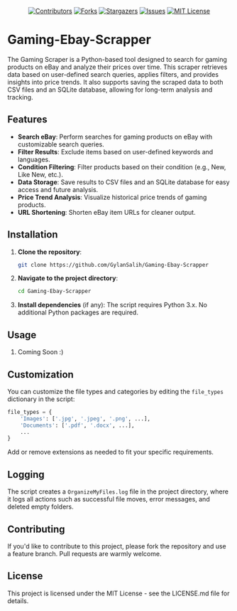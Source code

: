 <a id="readme-top"></a>

<div align="center">

[![Contributors][contributors-shield]][contributors-url]
[![Forks][forks-shield]][forks-url]
[![Stargazers][stars-shield]][stars-url]
[![Issues][issues-shield]][issues-url]
[![MIT License][license-shield]][license-url]

</div>

<!-- Badges Shields -->
[contributors-shield]: https://custom-icon-badges.demolab.com/github/contributors/GylanSalih/OrganizeMyFiles?color=FF0000&logo=group&label=Contributors&logoColor=white&style=for-the-badge&labelColor=000000
[forks-shield]: https://custom-icon-badges.demolab.com/github/forks/GylanSalih/OrganizeMyFiles?color=FF0000&logo=repo-forked&label=Forks&logoColor=white&style=for-the-badge&labelColor=000000
[stars-shield]: https://custom-icon-badges.demolab.com/github/stars/GylanSalih/OrganizeMyFiles?color=FF0000&label=Stars&style=for-the-badge&logo=star&logoColor=white&labelColor=000000
[issues-shield]: https://custom-icon-badges.demolab.com/github/issues/GylanSalih/OrganizeMyFiles?color=FF0000&logo=issue-opened&label=Issues&logoColor=white&labelColor=000000&style=for-the-badge&
[license-shield]: https://custom-icon-badges.demolab.com/github/license/GylanSalih/OrganizeMyFiles?color=FF0000&logo=law&label=License&logoColor=white&style=for-the-badge&labelColor=000000

<!-- Badges Links -->
[contributors-url]: https://github.com/GylanSalih/OrganizeMyFiles/graphs/contributors
[forks-url]: https://github.com/GylanSalih/OrganizeMyFiles/network/members
[stars-url]: https://github.com/GylanSalih/OrganizeMyFiles/stargazers
[issues-url]: https://github.com/GylanSalih/OrganizeMyFiles/issues
[license-url]: https://github.com/GylanSalih/OrganizeMyFiles/blob/main/LICENSE

# Gaming-Ebay-Scrapper

The Gaming Scraper is a Python-based tool designed to search for gaming products on eBay and analyze their prices over time. This scraper retrieves data based on user-defined search queries, applies filters, and provides insights into price trends. It also supports saving the scraped data to both CSV files and an SQLite database, allowing for long-term analysis and tracking.

## Features

- **Search eBay**: Perform searches for gaming products on eBay with customizable search queries.
- **Filter Results**: Exclude items based on user-defined keywords and languages.
- **Condition Filtering**: Filter products based on their condition (e.g., New, Like New, etc.).
- **Data Storage**: Save results to CSV files and an SQLite database for easy access and future analysis.
- **Price Trend Analysis**: Visualize historical price trends of gaming products.
- **URL Shortening**: Shorten eBay item URLs for cleaner output.

## Installation

1. **Clone the repository**:

   ```bash
   git clone https://github.com/GylanSalih/Gaming-Ebay-Scrapper
   ```

2. **Navigate to the project directory**:

   ```bash
   cd Gaming-Ebay-Scrapper
   ```

3. **Install dependencies** (if any):
   The script requires Python 3.x. No additional Python packages are required.

## Usage

1. Coming Soon :)



## Customization

You can customize the file types and categories by editing the `file_types` dictionary in the script:

```python
file_types = {
    'Images': ['.jpg', '.jpeg', '.png', ...],
    'Documents': ['.pdf', '.docx', ...],
    ...
}
```

Add or remove extensions as needed to fit your specific requirements.

## Logging

The script creates a `OrganizeMyFiles.log` file in the project directory, where it logs all actions such as successful file moves, error messages, and deleted empty folders.

## Contributing

If you'd like to contribute to this project, please fork the repository and use a feature branch. Pull requests are warmly welcome.

## License

This project is licensed under the MIT License - see the LICENSE.md file for details.

